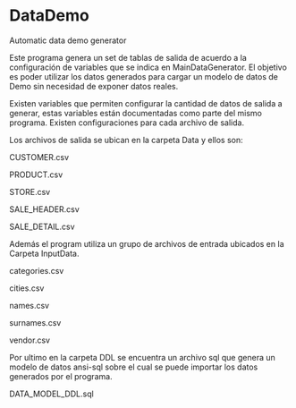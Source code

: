 # DataDemo
Automatic data demo generator

Este programa genera un set de tablas de salida de acuerdo a la configuración de variables que se indica en MainDataGenerator. El objetivo es poder utilizar los datos generados para cargar un modelo de datos de Demo sin necesidad de exponer datos reales.

Existen variables que permiten configurar la cantidad de datos de salida a generar, estas variables están documentadas como parte del mismo programa. Existen configuraciones para cada archivo de salida.

Los archivos de salida se ubican en la carpeta Data y ellos son:

CUSTOMER.csv

PRODUCT.csv

STORE.csv

SALE_HEADER.csv

SALE_DETAIL.csv


Además el program utiliza un grupo de archivos de entrada ubicados en la Carpeta InputData.

categories.csv

cities.csv

names.csv

surnames.csv

vendor.csv


Por ultimo en la carpeta DDL se encuentra un archivo sql que genera un modelo de datos ansi-sql sobre el cual se puede importar los datos generados por el programa.

DATA_MODEL_DDL.sql


